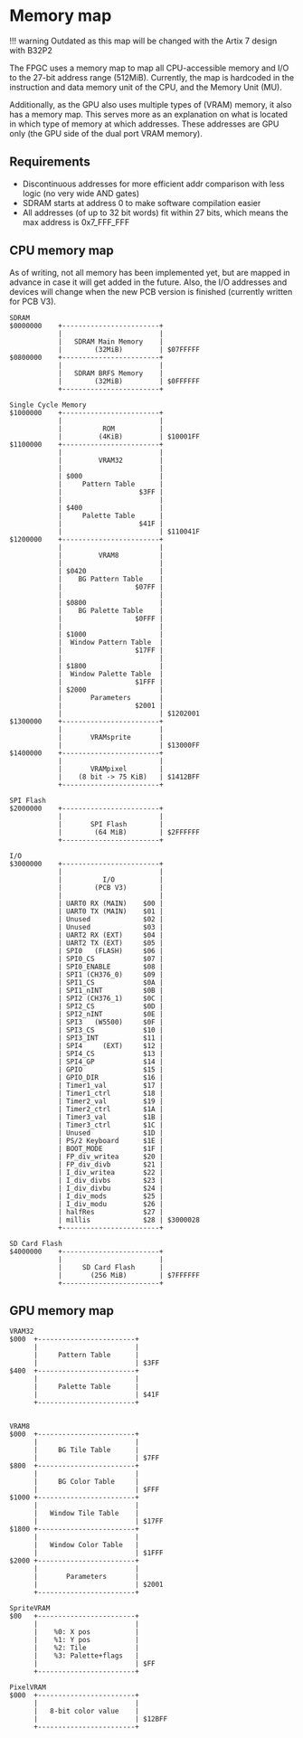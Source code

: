 # Memory map

!!! warning
      Outdated as this map will be changed with the Artix 7 design with B32P2

The FPGC uses a memory map to map all CPU-accessible memory and I/O to the 27-bit address range (512MiB).
Currently, the map is hardcoded in the instruction and data memory unit of the CPU, and the Memory Unit (MU).

Additionally, as the GPU also uses multiple types of (VRAM) memory, it also has a memory map. This serves more as an explanation on what is located in which type of memory at which addresses. These addresses are GPU only (the GPU side of the dual port VRAM memory).

## Requirements

* Discontinuous addresses for more efficient addr comparison with less logic (no very wide AND gates)
* SDRAM starts at address 0 to make software compilation easier
* All addresses (of up to 32 bit words) fit within 27 bits, which means the max address is 0x7_FFF_FFF

## CPU memory map

As of writing, not all memory has been implemented yet, but are mapped in advance in case it will get added in the future. Also, the I/O addresses and devices will change when the new PCB version is finished (currently written for PCB V3).

```text
SDRAM
$0000000    +------------------------+
            |                        |
            |   SDRAM Main Memory    |
            |        (32MiB)         | $07FFFFF
$0800000    +------------------------+
            |                        |
            |   SDRAM BRFS Memory    |
            |        (32MiB)         | $0FFFFFF
            +------------------------+

Single Cycle Memory
$1000000    +------------------------+
            |                        |
            |          ROM           |
            |         (4KiB)         | $10001FF
$1100000    +------------------------+
            |                        |
            |         VRAM32         |
            |                        |
            | $000                   |
            |     Pattern Table      |
            |                   $3FF |
            |                        |
            | $400                   |
            |     Palette Table      |
            |                   $41F |
            |                        | $110041F
$1200000    +------------------------+
            |                        |
            |         VRAM8          |
            |                        |
            | $0420                  |
            |    BG Pattern Table    |
            |                  $07FF |
            |                        |
            | $0800                  |
            |    BG Palette Table    |
            |                  $0FFF |
            |                        |
            | $1000                  |
            |  Window Pattern Table  |
            |                  $17FF |
            |                        |
            | $1800                  |
            |  Window Palette Table  |
            |                  $1FFF |
            | $2000                  |
            |       Parameters       |
            |                  $2001 |
            |                        | $1202001
$1300000    +------------------------+
            |                        |
            |       VRAMsprite       |
            |                        | $13000FF
$1400000    +------------------------+
            |                        |
            |       VRAMpixel        |
            |    (8 bit -> 75 KiB)   | $1412BFF
            +------------------------+

SPI Flash
$2000000    +------------------------+
            |                        |
            |       SPI Flash        |
            |        (64 MiB)        | $2FFFFFF
            +------------------------+

I/O
$3000000    +------------------------+
            |                        | 
            |          I/O           |
            |        (PCB V3)        | 
            |                        |
            | UART0 RX (MAIN)    $00 |
            | UART0 TX (MAIN)    $01 |
            | Unused             $02 |
            | Unused             $03 |
            | UART2 RX (EXT)     $04 |
            | UART2 TX (EXT)     $05 |
            | SPI0   (FLASH)     $06 |
            | SPI0_CS            $07 |
            | SPI0_ENABLE        $08 |
            | SPI1 (CH376_0)     $09 |
            | SPI1_CS            $0A |
            | SPI1_nINT          $0B |
            | SPI2 (CH376_1)     $0C |
            | SPI2_CS            $0D |
            | SPI2_nINT          $0E |
            | SPI3   (W5500)     $0F |
            | SPI3_CS            $10 |
            | SPI3_INT           $11 |
            | SPI4     (EXT)     $12 |
            | SPI4_CS            $13 |
            | SPI4_GP            $14 |
            | GPIO               $15 |
            | GPIO_DIR           $16 |
            | Timer1_val         $17 |
            | Timer1_ctrl        $18 |
            | Timer2_val         $19 |
            | Timer2_ctrl        $1A |
            | Timer3_val         $1B |
            | Timer3_ctrl        $1C |
            | Unused             $1D |
            | PS/2 Keyboard      $1E |
            | BOOT_MODE          $1F |
            | FP_div_writea      $20 |
            | FP_div_divb        $21 |
            | I_div_writea       $22 |
            | I_div_divbs        $23 |
            | I_div_divbu        $24 |
            | I_div_mods         $25 |
            | I_div_modu         $26 |
            | halfRes            $27 |
            | millis             $28 | $3000028
            +------------------------+

SD Card Flash
$4000000    +------------------------+
            |                        |
            |     SD Card Flash      |
            |       (256 MiB)        | $7FFFFFF
            +------------------------+
```

## GPU memory map

```text
VRAM32
$000  +------------------------+
      |                        |
      |     Pattern Table      |
      |                        | $3FF
$400  +------------------------+
      |                        |
      |     Palette Table      |
      |                        | $41F
      +------------------------+


VRAM8
$000  +------------------------+
      |                        |
      |     BG Tile Table      |
      |                        | $7FF
$800  +------------------------+
      |                        |
      |     BG Color Table     |
      |                        | $FFF
$1000 +------------------------+
      |                        |
      |   Window Tile Table    |
      |                        | $17FF
$1800 +------------------------+
      |                        |
      |   Window Color Table   |
      |                        | $1FFF
$2000 +------------------------+
      |                        |
      |       Parameters       |
      |                        | $2001
      +------------------------+

SpriteVRAM
$00   +------------------------+
      |                        |
      |    %0: X pos           |
      |    %1: Y pos           |
      |    %2: Tile            |
      |    %3: Palette+flags   |
      |                        | $FF
      +------------------------+

PixelVRAM
$000  +------------------------+
      |                        |
      |   8-bit color value    |
      |                        | $12BFF
      +------------------------+
```
